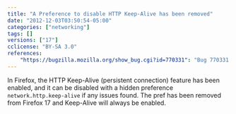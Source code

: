```yaml
---
title: "A Preference to disable HTTP Keep-Alive has been removed"
date: "2012-12-03T03:50:54-05:00"
categories: ["networking"]
tags: []
versions: ["17"]
cclicense: "BY-SA 3.0"
references:
    "https://bugzilla.mozilla.org/show_bug.cgi?id=770331": "Bug 770331 – Remove HTTP Keep-Alive disable pref"
---
```

In Firefox, the HTTP Keep-Alive (persistent connection) feature has been enabled, and it can be disabled with a hidden preference `network.http.keep-alive` if any issues found. The pref has been removed from Firefox 17 and Keep-Alive will always be enabled.

